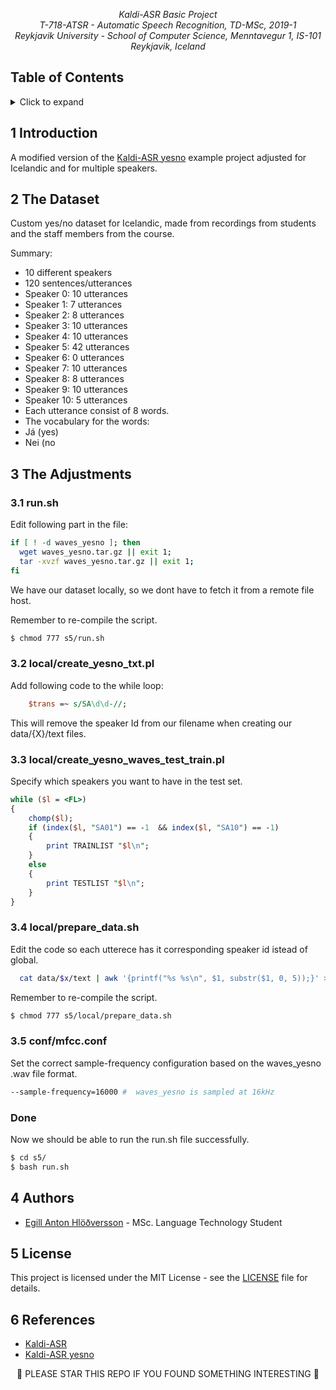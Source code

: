 <p align="center"><i>
  Kaldi-ASR  Basic Project <br/>
  T-718-ATSR - Automatic Speech Recognition, TD-MSc, 2019-1 <br/>
  Reykjavik University - School of Computer Science, Menntavegur 1, IS-101 Reykjavik, Iceland
</i></p>

## Table of Contents
<!-- ⛔️ MD-MAGIC-EXAMPLE:START (TOC:collapse=true&collapseText=Click to expand) -->
<details>
<summary>Click to expand</summary>

1. [Introduction](#1-introduction)
2. [The Dataset](#2-the-dataset)
3. [The Adjustments](#3-the-adjustments)
    * [run.sh](#31-run.sh)
    * [create_yesno_txt.pl](#32-localcreate_yesno_txtpl)
		* [create_yesno_waves_test_train.pl](#33-localcreate_yesno_txtpl)
		* [prepare_data.sh](#34-localprepare_datash)
		* [mfcc.conf](#35-confmfccconf)
4. [Authors](#5-authors)
5. [License](#6-license)
6. [References](#7-references)

</details>
<!-- ⛔️ MD-MAGIC-EXAMPLE:END -->

## 1 Introduction
A modified version of the [Kaldi-ASR yesno](https://github.com/kaldi-asr/kaldi/tree/master/egs/yesno) example project adjusted for Icelandic and for multiple speakers.


## 2 The Dataset
Custom yes/no dataset for Icelandic, made from recordings from students and the staff members from the course.

Summary:
* 10 different speakers
* 120 sentences/utterances  
 * Speaker 0: 10 utterances
 * Speaker 1: 7 utterances
 * Speaker 2: 8 utterances
 * Speaker 3: 10 utterances
 * Speaker 4: 10 utterances
 * Speaker 5: 42 utterances
 * Speaker 6: 0 utterances
 * Speaker 7: 10 utterances
 * Speaker 8: 8 utterances
 * Speaker 9: 10 utterances
 * Speaker 10: 5 utterances
* Each utterance consist of 8 words.
* The vocabulary for the words:
 * Já (yes)
 * Nei (no

## 3 The Adjustments

### 3.1 run.sh

Edit following part in the file:

```bash
if [ ! -d waves_yesno ]; then
  wget waves_yesno.tar.gz || exit 1;
  tar -xvzf waves_yesno.tar.gz || exit 1;
fi
```

We have our dataset locally, so we dont have to fetch it from a remote file host.

Remember to re-compile the script.
```bash
$ chmod 777 s5/run.sh
```

### 3.2 local/create_yesno_txt.pl

Add following code to the while loop:

```perl
    $trans =~ s/SA\d\d-//;
```

This will remove the speaker Id from our filename when creating our data/{X}/text files.


### 3.3 local/create_yesno_waves_test_train.pl

Specify which speakers you want to have in the test set.

```perl
while ($l = <FL>)
{
	chomp($l);
	if (index($l, "SA01") == -1  && index($l, "SA10") == -1)
	{
		print TRAINLIST "$l\n";
	}
	else
	{
		print TESTLIST "$l\n";
	}
}
```

### 3.4 local/prepare_data.sh 

Edit the code so each utterece has it corresponding speaker id istead of global.

```bash
  cat data/$x/text | awk '{printf("%s %s\n", $1, substr($1, 0, 5));}' > data/$x/utt2spk
```

Remember to re-compile the script.
```bash
$ chmod 777 s5/local/prepare_data.sh 
```

### 3.5 conf/mfcc.conf
Set the correct sample-frequency configuration based on the waves_yesno .wav file format.

```bash
--sample-frequency=16000 #  waves_yesno is sampled at 16kHz
```

### Done

Now we should be able to run the run.sh file successfully.

```bash
$ cd s5/
$ bash run.sh
```

## 4 Authors
* [Egill Anton Hlöðversson](https://github.com/egillanton) - MSc. Language Technology Student

## 5 License
This project is licensed under the MIT License - see the [LICENSE](LICENSE) file for details.

## 6 References
* [Kaldi-ASR](http://kaldi-asr.org/)
* [Kaldi-ASR yesno](https://github.com/kaldi-asr/kaldi/tree/master/egs/yesno)

<p align="center">
🌟 PLEASE STAR THIS REPO IF YOU FOUND SOMETHING INTERESTING 🌟
</p>